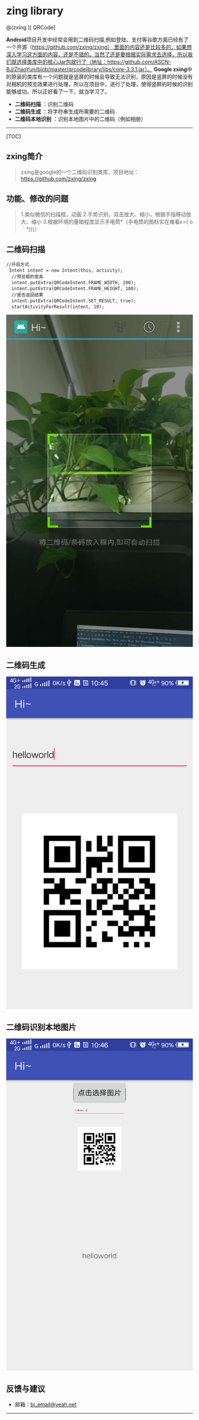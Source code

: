 # zing library

@(zxing  )[	QRCode]

**Android**项目开发中经常会用到二维码扫描,例如登陆、支付等谷歌方面已经有了一个开源（https://github.com/zxing/zxing）,里面的内容还是比较多的，如果想深入学习这方面的内容，还是不错的。当然了还是要根据实际需求去选择，所以我们就选择类库中的核心Jar包就行了（地址：https://github.com/ASCN-BJ/ZhaoYun/blob/master/qrcodelibrary/libs/core-3.3.1.jar）。
**Google zxing**中的原装的类库有一个问题就是竖屏的时候会导致无法识别，原因是竖屏的时候没有对相机的预览效果进行处理，所以在项目中，进行了处理，使得竖屏的时候的识别能够成功。所以正好看了一下，就当学习了。

- **二维码扫描** ：识别二维码
- **二维码生成** ：将字符串生成所需要的二维码
- **二维码本地识别** ：识别本地图片中的二维码（例如相册）

-------------------

[TOC]

## zxing简介

> zxing是google的一个二维码识别类库，项目地址：https://github.com/zxing/zxing
## 功能、修改的问题
> 1.类似微信的扫描框，动画
> 2.手势识别，双击放大、缩小，根据手指移动放大、缩小
> 3.根据环境的量暗程度显示手电筒*（手电筒的图标实在难看ε=(´ο｀*)))）

## 二维码扫描
```
//开启方式
 Intent intent = new Intent(this, activity);
  //预览框的宽高
  intent.putExtra(QRCodeIntent.FRAME_WIDTH, 200);
  intent.putExtra(QRCodeIntent.FRAME_HEIGHT, 180);
  //是否返回结果
  intent.putExtra(QRCodeIntent.SET_RESULT, true);
  startActivityForResult(intent, 10);
```
![](https://github.com/ASCN-BJ/ZXingLibrary/blob/master/pic1.jpg)
## 二维码生成
![enter image description here](https://github.com/ASCN-BJ/ZXingLibrary/blob/master/pic2.png)
## 二维码识别本地图片
![enter image description here](https://github.com/ASCN-BJ/ZXingLibrary/blob/master/pic3.png)
## 反馈与建议
- 邮箱：<bj_email@yeah.net>

---------





